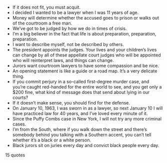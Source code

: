  - If it does not fit, you must acquit.
 - I decided I wanted to be a lawyer when I was 11 years of age.
 - Money will determine whether the accused goes to prison or walks out of the courtroom a free man.
 - We’ve got to be judged by how we do in times of crisis.
 - I’m a big believer in the fact that life is about preparation, preparation, preparation.
 - I want to describe myself, not be described by others.
 - The president appoints the judges. Your lives and your children’s lives can change by all of these appellate court judges who will be appointed who will reinterpret laws, and things can change.
 - Jurors want courtroom lawyers to have some compassion and be nice.
 - An opening statement is like a guide or a road map. It’s a very delicate thing.
 - If you commit perjury in a so-called first-degree murder case, and you’re caught red-handed for the entire world to see, and you get only a $200 fine, what kind of message does that send about lying in our courts?
 - If it doesn’t make sense, you should find for the defense.
 - On January 10, 1963, I was sworn in as a lawyer, so next January 10 I will have practiced law for 40 years, and I’ve loved every minute of it.
 - Since the Puffy Combs case in New York, I will not try any more criminal cases.
 - I’m from the South, where if you walk down the street and there’s somebody behind you talking with a Southern accent, you can’t tell whether it’s a black or a white person.
 - Black jurors sit on juries every day and convict black people every day.

15 quotes